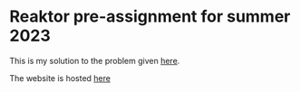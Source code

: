 # Reaktor pre-assignment for summer 2023

This is my solution to the problem given [here](https://assignments.reaktor.com/birdnest/).

The website is hosted [here](https://long-grass-5744.fly.dev/)